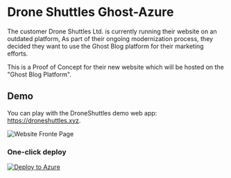# Drone Shuttles Ghost-Azure 

The customer Drone Shuttles Ltd. is currently running their website on an outdated platform, As part of their ongoing modernization process, they decided they want to use the Ghost Blog platform for their marketing efforts.

This is a Proof of Concept for their new website which will be hosted on the "Ghost Blog Platform".


## Demo

You can play with the DroneShuttles demo web app: https://droneshuttles.xyz. 

![Website Fronte Page](https://user-images.githubusercontent.com/82387743/152019292-15bd440c-dfdc-466e-9d0f-a9e7eb0a6d23.png)

### One-click deploy

[![Deploy to Azure](https://aka.ms/deploytoazurebutton)](https://portal.azure.com/#create/Microsoft.Template/uri/https%3A%2F%2Fraw.githubusercontent.com%2FRadoslavGatev%2FGhost-Azure%2Fazure%2Fazuredeploy.json)


